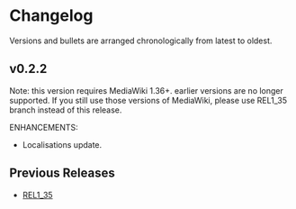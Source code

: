 # Changelog

Versions and bullets are arranged chronologically from latest to oldest.

## v0.2.2

Note: this version requires MediaWiki 1.36+. earlier versions are no longer supported.
If you still use those versions of MediaWiki, please use REL1_35 branch instead of this release.

ENHANCEMENTS:

- Localisations update.

## Previous Releases

- [REL1_35](https://github.com/femiwiki/AchievementBadges/blob/REL1_35/CHANGELOG.md)
